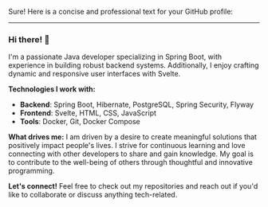 Sure! Here is a concise and professional text for your GitHub profile:

---

### Hi there! 👋

I'm a passionate Java developer specializing in Spring Boot, with experience in building robust backend systems. Additionally, I enjoy crafting dynamic and responsive user interfaces with Svelte.

**Technologies I work with:**
- **Backend**: Spring Boot, Hibernate, PostgreSQL, Spring Security, Flyway
- **Frontend**: Svelte, HTML, CSS, JavaScript
- **Tools**: Docker, Git, Docker Compose

**What drives me:**
I am driven by a desire to create meaningful solutions that positively impact people's lives. I strive for continuous learning and love connecting with other developers to share and gain knowledge. My goal is to contribute to the well-being of others through thoughtful and innovative programming.

**Let's connect!**
Feel free to check out my repositories and reach out if you'd like to collaborate or discuss anything tech-related.
